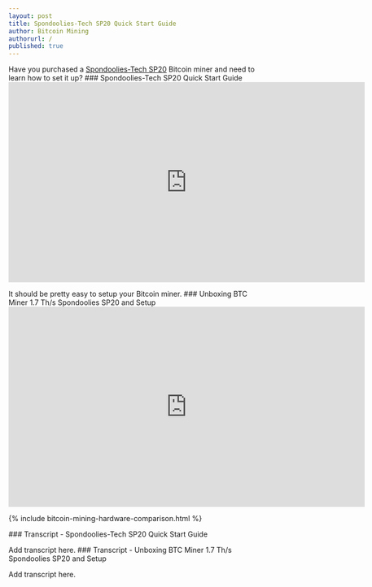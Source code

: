 ```yaml
---
layout: post
title: Spondoolies-Tech SP20 Quick Start Guide
author: Bitcoin Mining
authorurl: /
published: true
---
```


<p>Have you purchased a <A href="http://www.runtogold.com/17thsspondooliesbitcoinminer">Spondoolies-Tech SP20</a> Bitcoin miner and need to learn how to set it up?
### Spondoolies-Tech SP20 Quick Start Guide
<iframe width="700" height="394" src="https://www.youtube.com/embed/n6W1cHravKw" frameborder="0" allowfullscreen></iframe>
<p>It should be pretty easy to setup your Bitcoin miner.
### Unboxing BTC Miner 1.7 Th/s Spondoolies SP20 and Setup
<iframe width="700" height="394" src="https://www.youtube.com/embed/HQSXswxruwc" frameborder="0" allowfullscreen></iframe>
<p>
{% include bitcoin-mining-hardware-comparison.html %}
<p>
### Transcript - Spondoolies-Tech SP20 Quick Start Guide
<p>Add transcript here.
### Transcript - Unboxing BTC Miner 1.7 Th/s Spondoolies SP20 and Setup
<p>Add transcript here.